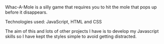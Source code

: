 Whac-A-Mole is a silly game that requires you to hit the mole that pops up before it disappears. 

Technologies used: JavaScript, HTML and CSS

The aim of this and lots of other projects I have is to develop my Javascript skills so I have kept the styles simple to avoid getting distracted.